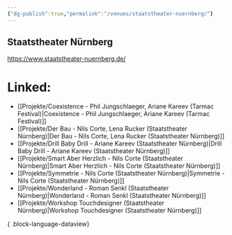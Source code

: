 ```yaml
---
{"dg-publish":true,"permalink":"/venues/staatstheater-nuernberg/"}
---
```


## Staatstheater Nürnberg
https://www.staatstheater-nuernberg.de/
# Linked:
- [[Projekte/Coexistence - Phil Jungschlaeger, Ariane Kareev (Tarmac Festival)\|Coexistence - Phil Jungschlaeger, Ariane Kareev (Tarmac Festival)]]
- [[Projekte/Der Bau - Nils Corte, Lena Rucker (Staatstheater Nürnberg)\|Der Bau - Nils Corte, Lena Rucker (Staatstheater Nürnberg)]]
- [[Projekte/Drill Baby Drill - Ariane Kareev (Staatstheater Nürnberg)\|Drill Baby Drill - Ariane Kareev (Staatstheater Nürnberg)]]
- [[Projekte/Smart Aber Herzlich - Nils Corte (Staatstheater Nürnberg)\|Smart Aber Herzlich - Nils Corte (Staatstheater Nürnberg)]]
- [[Projekte/Symmetrie - Nils Corte (Staatstheater Nürnberg)\|Symmetrie - Nils Corte (Staatstheater Nürnberg)]]
- [[Projekte/Wonderland - Roman Senkl (Staatstheater Nürnberg)\|Wonderland - Roman Senkl (Staatstheater Nürnberg)]]
- [[Projekte/Workshop Touchdesigner (Staatstheater Nürnberg)\|Workshop Touchdesigner (Staatstheater Nürnberg)]]

{ .block-language-dataview}
